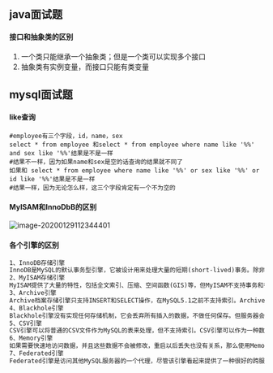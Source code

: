 ## java面试题

#### 接口和抽象类的区别

1. 一个类只能继承一个抽象类；但是一个类可以实现多个接口
2. 抽象类有实例变量，而接口只能有类变量

## mysql面试题

#### like查询

``` mysql
#employee有三个字段，id，name，sex
select * from employee 和select * from employee where name like '%%' and sex like '%%'结果是不是一样
#结果不一样，因为如果name和sex是空的话查询的结果就不同了
如果和 select * from employee where name like '%%' or sex like '%%' or id like '%%'结果是不是一样
#结果一样，因为无论怎么样，这三个字段肯定有一个不为空的
```

#### MyISAM和InnoDbB的区别

![image-20200129112344401](image-20200129112344401.png)

#### 各个引擎的区别

```txt
1、InnoDB存储引擎
InnoDB是MySQL的默认事务型引擎，它被设计用来处理大量的短期(short-lived)事务。除非有非常特别的原因需要使用其他的存储引擎，否则应该优先考虑InnoDB引擎。
2、MyISAM存储引擎
MyISAM提供了大量的特性，包括全文索引、压缩、空间函数(GIS)等，但MyISAM不支持事务和行级锁，有一个毫无疑问的缺陷就是崩溃后无法安全恢复。
3、Archive引擎
Archive档案存储引擎只支持INSERT和SELECT操作，在MySQL5.1之前不支持索引。Archive表适合日志和数据采集类应用。根据英文的测试结论来看，Archive表比MyISAM表要小大约75%，比支持事务处理的InnoDB表小大约83%。
4、Blackhole引擎
Blackhole引擎没有实现任何存储机制，它会丢弃所有插入的数据，不做任何保存。但服务器会记录Blackhole表的日志，所以可以用于复制数据到备库，或者简单地记录到日志。但这种应用方式会碰到很多问题，因此并不推荐。
5、CSV引擎
CSV引擎可以将普通的CSV文件作为MySQL的表来处理，但不支持索引。CSV引擎可以作为一种数据交换的机制，非常有用。CSV存储的数据直接可以在操作系统里，用文本编辑器，或者excel读取。
6、Memory引擎
如果需要快速地访问数据，并且这些数据不会被修改，重启以后丢失也没有关系，那么使用Memory表是非常有用。Memory表至少比MyISAM表要快一个数量级。
7、Federated引擎
Federated引擎是访问其他MySQL服务器的一个代理，尽管该引擎看起来提供了一种很好的跨服务器的灵活性，但也经常带来问题，因此默认是禁用的。
```